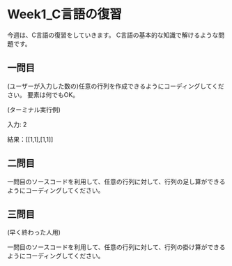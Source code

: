 # Week1_C言語の復習
今週は、C言語の復習をしていきます。
C言語の基本的な知識で解けるような問題です。

## 一問目
(ユーザーが入力した数の)任意の行列を作成できるようにコーディングしてください。
要素は何でもOK。

(ターミナル実行例)

入力: 2

結果：[[1,1],[1,1]]

## 二問目
一問目のソースコードを利用して、任意の行列に対して、行列の足し算ができるようにコーディングしてください。

## 三問目
(早く終わった人用)

一問目のソースコードを利用して、任意の行列に対して、行列の掛け算ができるようにコーディングしてください。